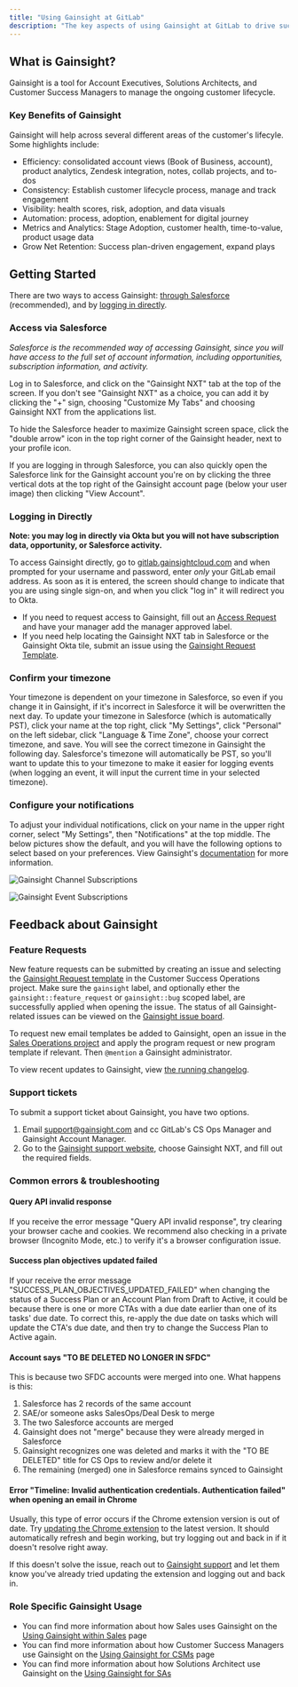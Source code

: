 ```yaml
---
title: "Using Gainsight at GitLab"
description: "The key aspects of using Gainsight at GitLab to drive success for your customer"
---
```


## What is Gainsight?

Gainsight is a tool for Account Executives, Solutions Architects, and Customer Success Managers to manage the ongoing customer lifecycle.

### Key Benefits of Gainsight

Gainsight will help across several different areas of the customer's lifecyle. Some highlights include:

- Efficiency: consolidated account views (Book of Business, account), product analytics, Zendesk integration, notes, collab projects, and to-dos
- Consistency: Establish customer lifecycle process, manage and track engagement
- Visibility: health scores, risk, adoption, and data visuals
- Automation: process, adoption, enablement for digital journey
- Metrics and Analytics: Stage Adoption, customer health, time-to-value, product usage data
- Grow Net Retention: Success plan-driven engagement, expand plays

## Getting Started

There are two ways to access Gainsight: [through Salesforce](#access-via-salesforce) (recommended), and by [logging in directly](#logging-in-directly).

### Access via Salesforce

*Salesforce is the recommended way of accessing Gainsight, since you will have access to the full set of account information, including opportunities, subscription information, and activity.*

Log in to Salesforce, and click on the "Gainsight NXT" tab at the top of the screen. If you don't see "Gainsight NXT" as a choice, you can add it by clicking the "+" sign, choosing "Customize My Tabs" and choosing Gainsight NXT from the applications list.

To hide the Salesforce header to maximize Gainsight screen space, click the "double arrow" icon in the top right corner of the Gainsight header, next to your profile icon.

If you are logging in through Salesforce, you can also quickly open the Salesforce link for the Gainsight account you're on by clicking the three vertical dots at the top right of the Gainsight account page (below your user image) then clicking "View Account".

### Logging in Directly

**Note: you may log in directly via Okta but you will not have subscription data, opportunity, or Salesforce activity.**

To access Gainsight directly, go to [gitlab.gainsightcloud.com](https://gitlab.gainsightcloud.com/) and when prompted for your username and password, enter *only* your GitLab email address. As soon as it is entered, the screen should change to indicate that you are using single sign-on, and when you click "log in" it will redirect you to Okta.

- If you need to request access to Gainsight, fill out an [Access Request](/handbook/business-technology/end-user-services/onboarding-access-requests/access-requests/#individual-or-bulk-access-request) and have your manager add the manager approved label.
- If you need help locating the Gainsight NXT tab in Salesforce or the Gainsight Okta tile, submit an issue using the [Gainsight Request Template](https://gitlab.com/gitlab-com/sales-team/field-operations/customer-success-operations/issues/new?issue%5Bassignee_id%5D=&issue%5Bmilestone_id%5D=).

### Confirm your timezone

Your timezone is dependent on your timezone in Salesforce, so even if you change it in Gainsight, if it's incorrect in Salesforce it will be overwritten the next day. To update your timezone in Salesforce (which is automatically PST), click your name at the top right, click "My Settings", click "Personal" on the left sidebar, click "Language & Time Zone", choose your correct timezone, and save. You will see the correct timezone in Gainsight the following day. Salesforce's timezone will automatically be PST, so you'll want to update this to your timezone to make it easier for logging events (when logging an event, it will input the current time in your selected timezone).

### Configure your notifications

To adjust your individual notifications, click on your name in the upper right corner, select "My Settings", then "Notifications" at the top middle. The below pictures show the default, and you will have the following options to select based on your preferences. View Gainsight's [documentation](https://support.gainsight.com/Gainsight_NXT/Notifications/User_Guides/Setup_User_Notifications) for more information.

![Gainsight Channel Subscriptions](/images/handbook/customer-success/gainsight-channel-subscriptions.png "Gainsight Channel Subscriptions")

![Gainsight Event Subscriptions](/images/handbook/customer-success/gainsight-event-subscriptions.png "Gainsight Event Subscriptions")

## Feedback about Gainsight

### Feature Requests

New feature requests can be submitted by creating an issue and selecting the [Gainsight Request template](https://gitlab.com/gitlab-com/sales-team/field-operations/customer-success-operations/issues/new?issue%5Bassignee_id%5D=&issue%5Bmilestone_id%5D=) in the Customer Success Operations project. Make sure the `gainsight` label, and optionally ether the `gainsight::feature_request` or `gainsight::bug` scoped label, are successfully applied when opening the issue. The status of all Gainsight-related issues can be viewed on the [Gainsight issue board](https://gitlab.com/groups/gitlab-com/-/boards/1609037?label_name[]=gainsight).

To request new email templates be added to Gainsight, open an issue in the [Sales Operations project](https://gitlab.com/gitlab-com/sales-team/field-operations/sales-operations/-/issues) and apply the program request or new program template if relevant. Then `@mention` a Gainsight administrator.

To view recent updates to Gainsight, view [the running changelog](https://docs.google.com/spreadsheets/d/1QknfSfX50JFOhkHZoz2VjovREWK2fJkYBxr5HEjkT9Q/edit#gid=0).

### Support tickets

To submit a support ticket about Gainsight, you have two options.

1. Email support@gainsight.com and cc GitLab's CS Ops Manager and Gainsight Account Manager.
1. Go to the [Gainsight support website](https://support.gainsight.com/), choose Gainsight NXT, and fill out the required fields.

### Common errors & troubleshooting

#### Query API invalid response

If you receive the error message "Query API invalid response", try clearing your browser cache and cookies. We recommend also checking in a private browser (Incognito Mode, etc.) to verify it's a browser configuration issue.

#### Success plan objectives updated failed

If your receive the error message "SUCCESS_PLAN_OBJECTIVES_UPDATED_FAILED" when changing the status of a Success Plan or an Account Plan from Draft to Active, it could be because there is one or more CTAs with a due date earlier than one of its tasks' due date. To correct this, re-apply the due date on tasks which will update the CTA's due date, and then try to change the Success Plan to Active again.

#### Account says "TO BE DELETED NO LONGER IN SFDC"

This is because two SFDC accounts were merged into one. What happens is this:

1. Salesforce has 2 records of the same account
1. SAE/or someone asks SalesOps/Deal Desk to merge
1. The two Salesforce accounts are merged
1. Gainsight does not "merge" because they were already merged in Salesforce
1. Gainsight recognizes one was deleted and marks it with the "TO BE DELETED" title for CS Ops to review and/or delete it
1. The remaining (merged) one in Salesforce remains synced to Gainsight

#### Error "Timeline: Invalid authentication credentials. Authentication failed" when opening an email in Chrome

Usually, this type of error occurs if the Chrome extension version is out of date. Try [updating the Chrome extension](https://community.gainsight.com/timeline-17/update-your-chrome-plugin-39237) to the latest version. It should automatically refresh and begin working, but try logging out and back in if it doesn't resolve right away.

If this doesn't solve the issue, reach out to [Gainsight support](#support-tickets) and let them know you've already tried updating the extension and logging out and back in.

### Role Specific Gainsight Usage

- You can find more information about how Sales uses Gainsight on the [Using Gainsight within Sales](/handbook/sales/gainsight/account-planning/) page
- You can find more information about how Customer Success Managers use Gainsight on the [Using Gainsight for CSMs](/handbook/customer-success/csm/gainsight/) page
- You can find more information about how Solutions Architect use Gainsight on the [Using Gainsight for SAs](/handbook/solutions-architects/processes/account-planning)
